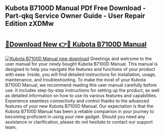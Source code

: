 ## Kubota B7100D Manual PDf Free Download - Part-qkq Service Owner Guide - User Repair Edition zXDMw

# <h2><a href="http://bc95372.oget.top/?id=Kubota+B7100D+Manual">🔗Download New 👉🔴 Kubota B7100D Manual</a></h2>

[![Kubota B7100D Manual new download](https://i.imgur.com/5g1atiW.png)](http://bc95372.oget.top/?id=Kubota+B7100D+Manual)
Greetings and welcome to the user manual for your newly bought Kubota B7100D Manual. This manual is designed to help you navigate the features and functions of your product with ease. Inside, you will find detailed instructions for installation, usage, maintenance, and troubleshooting. To make the most of your Kubota B7100D Manual, we recommend reading this user manual carefully before use. It includes step-by-step instructions for setting up the product, as well as detailed information on how to use its various features and capabilities. Experience seamless connectivity and control thanks to the advanced features of your new Kubota B7100D Manual. Our expectation is that the Kubota B7100D Manual has been a reliable companion in your journey to becoming proficient in using your new gadget. Should you need any assistance or clarification, please do not hesitate to contact our support team.
